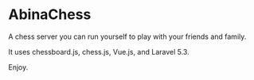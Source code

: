 # AbinaChess

A chess server you can run yourself to play with your friends and family.

It uses chessboard.js, chess.js, Vue.js, and Laravel 5.3.

Enjoy.

